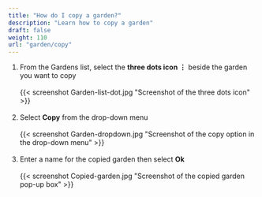 ```yaml
---
title: "How do I copy a garden?"
description: "Learn how to copy a garden"
draft: false
weight: 110
url: "garden/copy"
---
```


1. From the Gardens list, select the **three dots icon ⋮** beside the garden you want to copy<br /><br />
{{< screenshot Garden-list-dot.jpg "Screenshot of the three dots icon" >}}<br /><br />
2. Select **Copy** from the drop-down menu<br /><br />
{{< screenshot Garden-dropdown.jpg "Screenshot of the copy option in the drop-down menu" >}}<br /><br />
3. Enter a name for the copied garden then select **Ok**<br /><br />
{{< screenshot Copied-garden.jpg "Screenshot of the copied garden pop-up box" >}}
